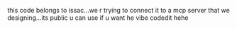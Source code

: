 this code belongs to issac...we r trying to connect it to a mcp server that we designing...its public u can use if u want he vibe codedit hehe
